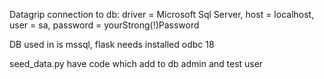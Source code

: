 
Datagrip connection to db:
        driver = Microsoft Sql Server,
        host = localhost,
        user = sa,
        password = yourStrong(!)Password

DB used in is mssql, flask needs installed odbc 18

seed_data.py have code which add to db admin and test user
